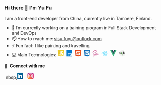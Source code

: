 ### Hi there 👋 I'm Yu Fu

I am a front-end developer from China, currently live in Tampere, Finland.

- 🔭 I’m currently working on a training program in Full Stack Development and DevOps 
- 📫 How to reach me: sisu.fuyu@outlook.com
- ⚡ Fun fact: I like painting and travelling.
- 💻 Main Technologies: 
     <img src="imgs/javascript-1.svg" alt="javascript" width="20px" height="20px" style="display: inline-block; margin-right: 5px" />
     <img src="imgs/typescript.svg" alt="typescript" width="20px" height="20px" style="display: inline-block; margin-right: 5px" />
     <img src="imgs/html-1.svg" alt="html" width="20px" height="20px" style="display: inline-block; margin-right: 5px" />
     <img src="imgs/css-3.svg" alt="css" width="20px" height="20px" style="display: inline-block; margin-right: 5px" />
     <img src="imgs/sass-1.svg" alt="sass" width="20px" height="20px" style="display: inline-block; margin-right: 5px" />
     <img src="imgs/react-2.svg" alt="react" width="20px" height="20px" style="display: inline-block; margin-right: 5px" />
     <img src="imgs/vue-9.svg" alt="vue" width="20px" height="20px" style="display: inline-block; margin-right: 5px" />
     <img src="imgs/nodejs-2.svg" alt="nodejs" width="20px" height="20px" style="display: inline-block; margin-right: 5px" />

🔗 &nbsp;**Connect with me**

&nbsp;nbsp;<a href="https://www.linkedin.com/in/yu-fu-0330/"><img src="imgs/linkedin-icon-2.svg" alt="linkedin" width="20px" height="20px" style="display: inline-block; margin-right: 10px"/></a>
<a href="https://www.instagram.com/yu_tangerine/"><img src="imgs/instagram-5.svg" alt="instagram" width="20px" height="20px" /></a>
